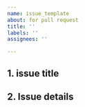 ```yaml
---
name: issue_template
about: for pull request
title: ''
labels: ''
assignees: ''

---
```


## 1. issue title


## 2. Issue details


